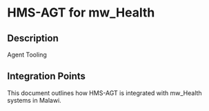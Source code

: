 # HMS-AGT for mw_Health

## Description

Agent Tooling

## Integration Points

This document outlines how HMS-AGT is integrated with mw_Health systems in Malawi.
